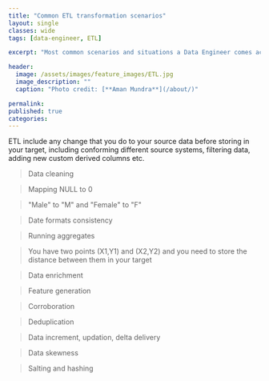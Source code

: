 ```yaml
---
title: "Common ETL transformation scenarios"
layout: single
classes: wide
tags: [data-engineer, ETL]

excerpt: "Most common scenarios and situations a Data Engineer comes across, while building data pipelines and working with big data"

header:
  image: /assets/images/feature_images/ETL.jpg
  image_description: ""
  caption: "Photo credit: [**Aman Mundra**](/about/)"

permalink:
published: true
categories: 
---
```


ETL include any change that you do to your source data before storing in your target, including conforming different source systems, 
filtering data, adding new custom derived columns etc.

> Data cleaning

> Mapping NULL to 0 

> "Male" to "M" and "Female" to "F"

> Date formats consistency

> Running aggregates

> You have two points (X1,Y1) and (X2,Y2) and you need to store the distance between them in your target

> Data enrichment 

> Feature generation

> Corroboration

> Deduplication

> Data increment, updation, delta delivery 

> Data skewness

> Salting and hashing